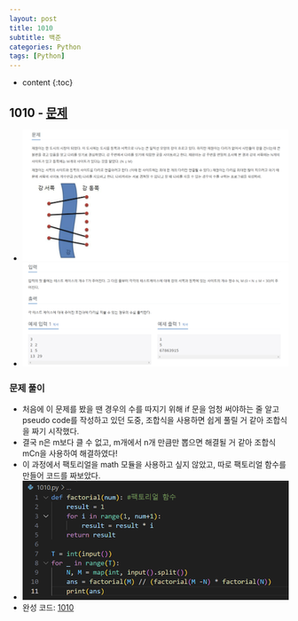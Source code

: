 ```yaml
---
layout: post
title: 1010
subtitle: 백준
categories: Python
tags: [Python]
---
```


* content
{:toc}

## 1010 - [문제](https://www.acmicpc.net/problem/1010)
+ ![문제](/assets/images/1010_Q.png)
+ ![문제](/assets/images/1010_IP.png)

### 문제 풀이
+ 처음에 이 문제를 봤을 땐 경우의 수를 따지기 위해 if 문을 엄청 써야하는 줄 알고 pseudo code를 작성하고 있던 도중,
조합식을 사용하면 쉽게 풀릴 거 같아 조합식을 짜기 시작했다.
+ 결국 n은 m보다 클 수 없고, m개에서 n개 만큼만 뽑으면 해결될 거 같아 조합식 mCn을 사용하여 해결하였다!
+ 이 과정에서 팩토리얼을 math 모듈을 사용하고 싶지 않았고, 따로 팩토리얼 함수를 만들어 코드를 짜보았다.
+ ![코드](/assets/images/1010.png)
+ 완성 코드: [1010](https://github.com/ggsong0328/solved.ac/blob/solved.ac/1010.py)